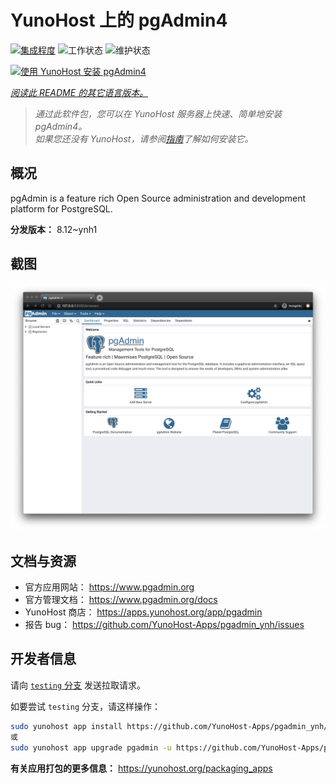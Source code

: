 <!--
注意：此 README 由 <https://github.com/YunoHost/apps/tree/master/tools/readme_generator> 自动生成
请勿手动编辑。
-->

# YunoHost 上的 pgAdmin4

[![集成程度](https://dash.yunohost.org/integration/pgadmin.svg)](https://ci-apps.yunohost.org/ci/apps/pgadmin/) ![工作状态](https://ci-apps.yunohost.org/ci/badges/pgadmin.status.svg) ![维护状态](https://ci-apps.yunohost.org/ci/badges/pgadmin.maintain.svg)

[![使用 YunoHost 安装 pgAdmin4](https://install-app.yunohost.org/install-with-yunohost.svg)](https://install-app.yunohost.org/?app=pgadmin)

*[阅读此 README 的其它语言版本。](./ALL_README.md)*

> *通过此软件包，您可以在 YunoHost 服务器上快速、简单地安装 pgAdmin4。*  
> *如果您还没有 YunoHost，请参阅[指南](https://yunohost.org/install)了解如何安装它。*

## 概况

pgAdmin is a feature rich Open Source administration and development platform for PostgreSQL.


**分发版本：** 8.12~ynh1

## 截图

![pgAdmin4 的截图](./doc/screenshots/pgadmin4-welcome-light.png)

## 文档与资源

- 官方应用网站： <https://www.pgadmin.org>
- 官方管理文档： <https://www.pgadmin.org/docs>
- YunoHost 商店： <https://apps.yunohost.org/app/pgadmin>
- 报告 bug： <https://github.com/YunoHost-Apps/pgadmin_ynh/issues>

## 开发者信息

请向 [`testing` 分支](https://github.com/YunoHost-Apps/pgadmin_ynh/tree/testing) 发送拉取请求。

如要尝试 `testing` 分支，请这样操作：

```bash
sudo yunohost app install https://github.com/YunoHost-Apps/pgadmin_ynh/tree/testing --debug
或
sudo yunohost app upgrade pgadmin -u https://github.com/YunoHost-Apps/pgadmin_ynh/tree/testing --debug
```

**有关应用打包的更多信息：** <https://yunohost.org/packaging_apps>
